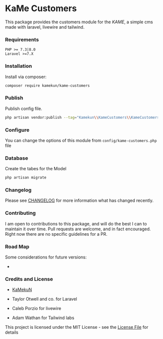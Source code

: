 # KaMe Customers

This package provides the customers module for the _KAME_, a simple cms made with laravel, livewire and tailwind.

### Requirements

    PHP >= 7.3|8.0
    Laravel >=7.X

### Installation

Install via composer:

```bash
composer require kamekun/kame-customers
```

### Publish

Publish config file.

```bash
php artisan vendor:publish --tag="Kamekun\\KameCustomers\\KameCustomersServiceProvider"
```

### Configure

You can change the options of this module from `config/kame-customers.php` file

### Database

Create the tabes for the Model

```bash
php artisan migrate
```


### Changelog

Please see [CHANGELOG](CHANGELOG.md) for more information what has changed recently.

### Contributing

I am open to contributions to this package, and will do the best I can to maintain it over time.
Pull requests are welcome, and in fact encouraged. Right now there are no specific guidelines for a PR.

### Road Map

Some considerations for future versions:

- 


### Credits and License

- [KaMekuN](https://github.com/kamekun)

- Taylor Otwell and co. for Laravel

- Caleb Porzio for livewire

- Adam Wathan for Tailwind labs

This project is licensed under the MIT License - see the [License File](LICENSE) for details
